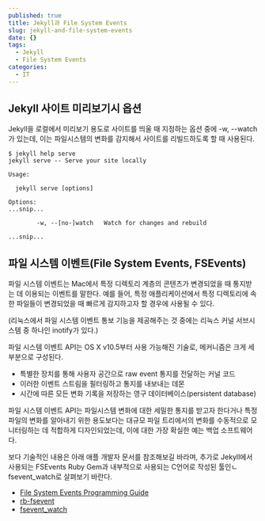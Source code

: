 ```yaml
---
published: true
title: Jekyll과 File System Events
slug: jekyll-and-file-system-events
date: {}
tags:
  - Jekyll
  - File System Events
categories:
  - IT
---
```


## Jekyll 사이트 미리보기시 옵션

Jekyll을 로컬에서 미리보기 용도로 사이트를 띄울 때 지정하는 옵션 중에 -w, --watch가 있는데,
이는 파일시스템의 변화를 감지해서 사이트를 리빌드하도록 할 때 사용된다.

```
$ jekyll help serve
jekyll serve -- Serve your site locally

Usage:

  jekyll serve [options]

Options:
...snip...

        -w, --[no-]watch   Watch for changes and rebuild
        
...snip...
```


## 파일 시스템 이벤트(File System Events, FSEvents)

파일 시스템 이벤트는 Mac에서 특정 디렉토리 계층의 콘텐츠가 변경되었을 때 통지받는 데 이용되는 이벤트를 말한다. 예를 들어, 특정 애플리케이션에서 특정 디렉토리에 속한 파일들이 변경되었을 때 빠르게 감지하고자 할 경우에 사용될 수 있다.

(리눅스에서 파일 시스템 이벤트 통보 기능을 제공해주는 것 중에는 리눅스 커널 서브시스템 중 하나인 inotify가 있다.)

파일 시스템 이벤트 API는 OS X v10.5부터 사용 가능해진 기술로, 메커니즘은 크게 세 부분으로 구성된다.

- 특별한 장치를 통해 사용자 공간으로 raw event 통지를 전달하는 커널 코드
- 이러한 이벤트 스트림을 필터링하고 통지를 내보내는 데몬
- 시간에 따른 모든 변화 기록을 저장하는 영구 데이터베이스(persistent database)

파일 시스템 이벤트 API는 파일시스템 변화에 대한 세밀한 통지를 받고자 한다거나 특정 파일의 변화를 알아내기 위한 용도보다는 대규모 파일 트리에서의 변화를 수동적으로 모니터링하는 데 적합하게 디자인되었는데, 이에 대한 가장 확실한 예는 백업 소프트웨어다.

보다 기술적인 내용은 아래 애플 개발자 문서를 참조해보길 바라며,
추가로 Jekyll에서 사용되는 FSEvents Ruby Gem과 내부적으로 사용되는 C언어로 작성된 툴인ㄴ fsevent_watch로 살펴보기 바란다.

- [File System Events Programming Guide](https://developer.apple.com/library/archive/documentation/Darwin/Conceptual/FSEvents_ProgGuide/Introduction/Introduction.html)
- [rb-fsevent](https://github.com/thibaudgg/rb-fsevent)
- [fsevent_watch](https://github.com/proger/fsevent_watch)
